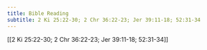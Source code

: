 ```yaml
---
title: Bible Reading
subtitle: 2 Ki 25:22-30; 2 Chr 36:22-23; Jer 39:11-18; 52:31-34
---
```


[[2 Ki 25:22-30; 2 Chr 36:22-23; Jer 39:11-18; 52:31-34]]